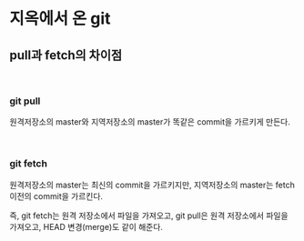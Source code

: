 # 지옥에서 온 git



## pull과 fetch의 차이점

​     

### git pull

원격저장소의 master와 지역저장소의 master가 똑같은 commit을 가르키게 만든다.

​     

### git fetch

원격저장소의 master는 최신의 commit을 가르키지만, 지역저장소의 master는 fetch 이전의 commit을 가르킨다.



즉, git fetch는 원격 저장소에서 파일을 가져오고, git pull은 원격 저장소에서 파일을 가져오고, HEAD 변경(merge)도 같이 해준다.

​    